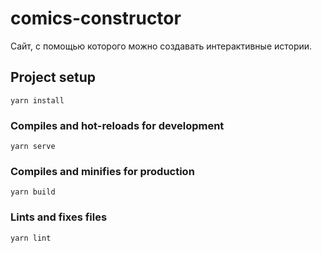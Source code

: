 # comics-constructor
Сайт, с помощью которого можно создавать интерактивные истории.

## Project setup
```
yarn install
```

### Compiles and hot-reloads for development
```
yarn serve
```

### Compiles and minifies for production
```
yarn build
```

### Lints and fixes files
```
yarn lint
```

